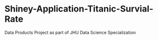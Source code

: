 # Shiney-Application-Titanic-Survial-Rate
Data Products Project as part of JHU Data Science Specialization
